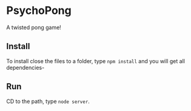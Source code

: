 PsychoPong
==========

A twisted pong game!

## Install
To install close the files to a folder, type `npm install` and you will get all dependencies-

## Run
CD to the path, type `node server`.